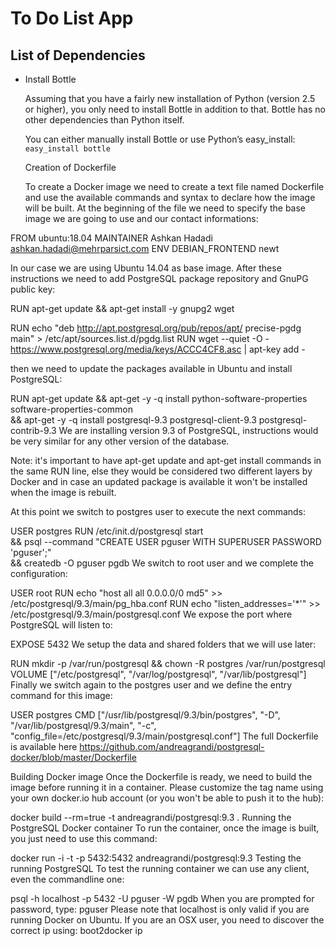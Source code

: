 # To Do List App

## List of Dependencies

- Install Bottle




  Assuming that you have a fairly new installation of Python (version 2.5 or higher), you only need to install Bottle in addition to that. Bottle has no other dependencies than Python itself.

  You can either manually install Bottle or use Python’s easy_install: `easy_install bottle`

  Creation of Dockerfile

  To create a Docker image we need to create a text file named Dockerfile and use the available commands and syntax to declare how the image will be built. At the beginning of the file we need to specify the base image we are going to use and our contact informations:

FROM ubuntu:18.04
MAINTAINER Ashkan Hadadi <ashkan.hadadi@mehrparsict.com>
ENV DEBIAN_FRONTEND newt




In our case we are using Ubuntu 14.04 as base image. After these instructions we need to add PostgreSQL package repository and GnuPG public key:

RUN apt-get update && apt-get install -y gnupg2 wget

RUN echo "deb http://apt.postgresql.org/pub/repos/apt/ precise-pgdg main" > /etc/apt/sources.list.d/pgdg.list
RUN wget --quiet -O - https://www.postgresql.org/media/keys/ACCC4CF8.asc | apt-key add -

then we need to update the packages available in Ubuntu and install PostgreSQL:

RUN apt-get update && apt-get -y -q install python-software-properties software-properties-common   
  && apt-get -y -q install postgresql-9.3 postgresql-client-9.3 postgresql-contrib-9.3
We are installing version 9.3 of PostgreSQL, instructions would be very similar for any other version of the database.

Note: it's important to have apt-get update and apt-get install commands in the same RUN line, else they would be considered two different layers by Docker and in case an updated package is available it won't be installed when the image is rebuilt.

At this point we switch to postgres user to execute the next commands:

USER postgres
RUN /etc/init.d/postgresql start   
  && psql --command "CREATE USER pguser WITH SUPERUSER PASSWORD 'pguser';"   
  && createdb -O pguser pgdb
We switch to root user and we complete the configuration:

USER root
RUN echo "host all  all    0.0.0.0/0  md5" >> /etc/postgresql/9.3/main/pg_hba.conf
RUN echo "listen_addresses='*'" >> /etc/postgresql/9.3/main/postgresql.conf
We expose the port where PostgreSQL will listen to:

EXPOSE 5432
We setup the data and shared folders that we will use later:

RUN mkdir -p /var/run/postgresql && chown -R postgres /var/run/postgresql
VOLUME  ["/etc/postgresql", "/var/log/postgresql", "/var/lib/postgresql"]
Finally we switch again to the postgres user and we define the entry command for this image:

USER postgres
CMD ["/usr/lib/postgresql/9.3/bin/postgres", "-D", "/var/lib/postgresql/9.3/main", "-c", "config_file=/etc/postgresql/9.3/main/postgresql.conf"]
The full Dockerfile is available here https://github.com/andreagrandi/postgresql-docker/blob/master/Dockerfile

Building Docker image
Once the Dockerfile is ready, we need to build the image before running it in a container. Please customize the tag name using your own docker.io hub account (or you won't be able to push it to the hub):

docker build --rm=true -t andreagrandi/postgresql:9.3 .
Running the PostgreSQL Docker container
To run the container, once the image is built, you just need to use this command:

docker run -i -t -p 5432:5432 andreagrandi/postgresql:9.3
Testing the running PostgreSQL
To test the running container we can use any client, even the commandline one:

psql -h localhost -p 5432 -U pguser -W pgdb
When you are prompted for password, type: pguser
Please note that localhost is only valid if you are running Docker on Ubuntu. If you are an OSX user, you need to discover the correct ip using: boot2docker ip
